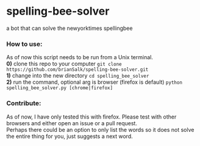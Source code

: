 # spelling-bee-solver
a bot that can solve the newyorktimes spellingbee

### How to use:
As of now this script needs to be run from a Unix terminal.  \
**0)** clone this repo to your computer `git clone https://github.com/brianSalk/spelling-bee-solver.git` \
**1)** change into the new directory `cd spelling_bee_solver` \
**2)** run the command, optional arg is browser (firefox is default) `python spelling_bee_solver.py [chrome|firefox]` 

### Contribute:
As of now, I have only tested this with firefox. Please test with other browsers and either open an issue or a pull request. \
Perhaps there could be an option to only list the words so it does not solve the entire thing for you, just suggests a next word.
